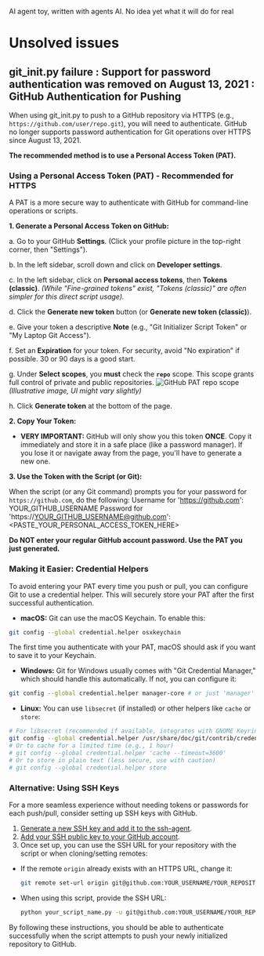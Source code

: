 AI agent toy, written with agents AI. 
No idea yet what it will do for real

# Unsolved issues

## git_init.py failure : Support for password authentication was removed on August 13, 2021 : GitHub Authentication for Pushing

When using git_init.py to push to a GitHub repository via HTTPS (e.g., `https://github.com/user/repo.git`), you will need to authenticate. GitHub no longer supports password authentication for Git operations over HTTPS since August 13, 2021.

**The recommended method is to use a Personal Access Token (PAT).**

### Using a Personal Access Token (PAT) - Recommended for HTTPS

A PAT is a more secure way to authenticate with GitHub for command-line operations or scripts.

**1. Generate a Personal Access Token on GitHub:**

   a. Go to your GitHub **Settings**. (Click your profile picture in the top-right corner, then "Settings").
   
   b. In the left sidebar, scroll down and click on **Developer settings**.
   
   c. In the left sidebar, click on **Personal access tokens**, then **Tokens (classic)**.
      *(While "Fine-grained tokens" exist, "Tokens (classic)" are often simpler for this direct script usage).*
   
   d. Click the **Generate new token** button (or **Generate new token (classic)**).
   
   e. Give your token a descriptive **Note** (e.g., "Git Initializer Script Token" or "My Laptop Git Access").
   
   f. Set an **Expiration** for your token. For security, avoid "No expiration" if possible. 30 or 90 days is a good start.
   
   g. Under **Select scopes**, you **must** check the **`repo`** scope. This scope grants full control of private and public repositories.
      ![GitHub PAT repo scope](https://i.stack.imgur.com/9N4yN.png) *(Illustrative image, UI might vary slightly)*
   
   h. Click **Generate token** at the bottom of the page.

**2. Copy Your Token:**

   *   **VERY IMPORTANT:** GitHub will only show you this token **ONCE**. Copy it immediately and store it in a safe place (like a password manager). If you lose it or navigate away from the page, you'll have to generate a new one.

**3. Use the Token with the Script (or Git):**

   When the script (or any Git command) prompts you for your password for `https://github.com`, do the following:
    Username for 'https://github.com': YOUR_GITHUB_USERNAME
    Password for 'https://YOUR_GITHUB_USERNAME@github.com': <PASTE_YOUR_PERSONAL_ACCESS_TOKEN_HERE>
   
**Do NOT enter your regular GitHub account password. Use the PAT you just generated.**

### Making it Easier: Credential Helpers

To avoid entering your PAT every time you push or pull, you can configure Git to use a credential helper. This will securely store your PAT after the first successful authentication.

*   **macOS:** Git can use the macOS Keychain. To enable this:
 ```bash
 git config --global credential.helper osxkeychain
 ```
 The first time you authenticate with your PAT, macOS should ask if you want to save it to your Keychain.

*   **Windows:** Git for Windows usually comes with "Git Credential Manager," which should handle this automatically. If not, you can configure it:
 ```bash
 git config --global credential.helper manager-core # or just 'manager' for older versions
 ```

*   **Linux:** You can use `libsecret` (if installed) or other helpers like `cache` or `store`:
 ```bash
 # For libsecret (recommended if available, integrates with GNOME Keyring, KWallet, etc.)
 git config --global credential.helper /usr/share/doc/git/contrib/credential/libsecret/git-credential-libsecret
 # Or to cache for a limited time (e.g., 1 hour)
 # git config --global credential.helper 'cache --timeout=3600'
 # Or to store in plain text (less secure, use with caution)
 # git config --global credential.helper store
 ```

### Alternative: Using SSH Keys

For a more seamless experience without needing tokens or passwords for each push/pull, consider setting up SSH keys with GitHub.

1.  [Generate a new SSH key and add it to the ssh-agent](https://docs.github.com/en/authentication/connecting-to-github-with-ssh/generating-a-new-ssh-key-and-adding-it-to-the-ssh-agent).
2.  [Add your SSH public key to your GitHub account](https://docs.github.com/en/authentication/connecting-to-github-with-ssh/adding-a-new-ssh-key-to-your-github-account).
3.  Once set up, you can use the SSH URL for your repository with the script or when cloning/setting remotes:
 *   If the remote `origin` already exists with an HTTPS URL, change it:
     ```bash
     git remote set-url origin git@github.com:YOUR_USERNAME/YOUR_REPOSITORY.git
     ```
 *   When using this script, provide the SSH URL:
     ```bash
     python your_script_name.py -u git@github.com:YOUR_USERNAME/YOUR_REPOSITORY.git
     ```

By following these instructions, you should be able to authenticate successfully when the script attempts to push your newly initialized repository to GitHub.